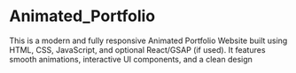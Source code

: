 # Animated_Portfolio
This is a modern and fully responsive Animated Portfolio Website built using HTML, CSS, JavaScript, and optional React/GSAP (if used). It features smooth animations, interactive UI components, and a clean design
